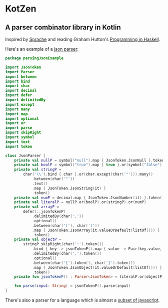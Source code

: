 # KotZen

## A parser combinator library in Kotlin

Inspired by [Sprache](https://github.com/sprache/Sprache) and reading Graham Hutton's [Programming in Haskell](https://www.cs.nott.ac.uk/~pszgmh/pih.html).

Here's an example of a [json parser](https://github.com/NickLydon/KotZen/blob/main/src/test/kotlin/parsingJsonExample/JsonParser.kt):
```kotlin
package parsingJsonExample

import JsonToken
import Parser
import between
import bind
import char
import decimal
import defer
import delimitedBy
import except
import many
import map
import optional
import or
import parse
import skipRight
import symbol
import text
import token

class JsonParser {
    private val nullP = symbol("null").map { JsonToken.JsonNull }.token()
    private val boolP = symbol("true").map { true }.or(symbol("false").map { false }).map { JsonToken.JsonBool(it) }.token()
    private val stringP =
        char('\\').bind { char }.or(char.except(char('"'))).many()
            .between(char('"'))
            .text()
            .map { JsonToken.JsonString(it) }
            .token()
    private val numP = decimal.map { JsonToken.JsonNumber(it) }.token()
    private val literalP = nullP.or(boolP).or(stringP).or(numP)
    private val arrayP =
        defer(::jsonTokenP)
            .delimitedBy(char(','))
            .optional()
            .between(char('['), char(']'))
            .map { JsonToken.JsonArray(it.valueOrDefault(listOf())) }
            .token()
    private val objectP =
        stringP.skipRight(char(':').token())
            .bind { key -> jsonTokenP().map { value -> Pair(key.value, value) } }
            .delimitedBy(char(',').token())
            .optional()
            .between(char('{').token(), char('}').token())
            .map { JsonToken.JsonObject(it.valueOrDefault(listOf())) }
            .token()
    private fun jsonTokenP() : Parser<JsonToken> = literalP.or(objectP).or(arrayP)

    fun parse(input: String) = jsonTokenP().parse(input)
}
```
There's also a parser for a language which is almost a [subset of javascript](https://github.com/NickLydon/KotZen/blob/main/src/test/kotlin/javaScriptParsingExample/JSParser.kt).
